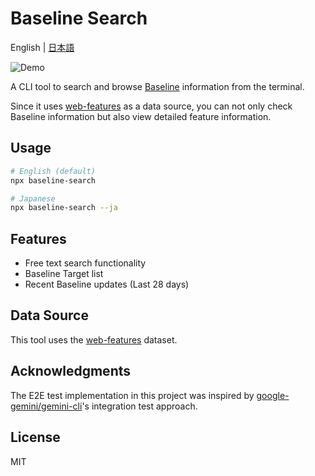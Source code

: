 # Baseline Search
English | [日本語](https://github.com/ryohiy/baseline-search/blob/main/README.ja.md)

![Demo](https://github.com/ryohiy/baseline-search/blob/main/assets/baseline-search-demo.gif)

A CLI tool to search and browse [Baseline](https://web.dev/baseline) information from the terminal.

Since it uses [web-features](https://github.com/web-platform-dx/web-features) as a data source, you can not only check Baseline information but also view detailed feature information.


## Usage

```bash
# English (default)
npx baseline-search

# Japanese
npx baseline-search --ja
```

## Features
- Free text search functionality
- Baseline Target list
- Recent Baseline updates (Last 28 days)

## Data Source

This tool uses the [web-features](https://github.com/web-platform-dx/web-features) dataset.

## Acknowledgments

The E2E test implementation in this project was inspired by [google-gemini/gemini-cli](https://github.com/google-gemini/gemini-cli)'s integration test approach.

## License

MIT